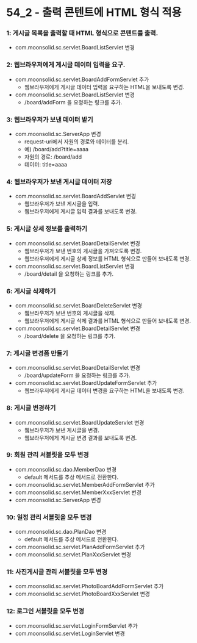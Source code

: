 # 54_2 - 출력 콘텐트에 HTML 형식 적용





### 1: 게시글 목록을 출력할 때 HTML 형식으로 콘텐트를 출력.

- com.moonsolid.sc.servlet.BoardListServlet 변경

### 2: 웹브라우저에게 게시글 데이터 입력을 요구.

- com.moonsolid.sc.servlet.BoardAddFormServlet 추가
  - 웹브라우저에게 게시글 데이터 입력을 요구하는 HTML을 보내도록 변경.
- com.moonsolid.sc.servlet.BoardListServlet 변경
  - /board/addForm 을 요청하는 링크를 추가.


### 3: 웹브라우저가 보낸 데이터 받기

- com.moonsolid.sc.ServerApp 변경
  - request-uri에서 자원의 경로와 데이터를 분리.
  - 예) /board/add?title=aaaa
  - 자원의 경로: /board/add
  - 데이터: title=aaaa

### 4: 웹브라우저가 보낸 게시글 데이터 저장

- com.moonsolid.sc.servlet.BoardAddServlet 변경
  - 웹브라우저가 보낸 게시글을 입력.
  - 웹브라우저에게 게시글 입력 결과를 보내도록 변경.

### 5: 게시글 상세 정보를 출력하기

- com.moonsolid.sc.servlet.BoardDetailServlet 변경
  - 웹브라우저가 보낸 번호의 게시글을 가져오도록 변경.
  - 웹브라우저에게 게시글 상세 정보를 HTML 형식으로 만들어 보내도록 변경.
- com.moonsolid.sc.servlet.BoardListServlet 변경
  - /board/detail 을 요청하는 링크를 추가.  
  
### 6: 게시글 삭제하기

- com.moonsolid.sc.servlet.BoardDeleteServlet 변경
  - 웹브라우저가 보낸 번호의 게시글을 삭제.
  - 웹브라우저에게 게시글 삭제 결과를 HTML 형식으로 만들어 보내도록 변경.
- com.moonsolid.sc.servlet.BoardDetailServlet 변경
  - /board/delete 을 요청하는 링크를 추가.
  
### 7: 게시글 변경폼 만들기

- com.moonsolid.sc.servlet.BoardDetailServlet 변경
  - /board/updateForm 을 요청하는 링크를 추가.
- com.moonsolid.sc.servlet.BoardUpdateFormServlet 추가
  - 웹브라우저에게 게시글 데이터 변경을 요구하는 HTML을 보내도록 변경.

### 8: 게시글 변경하기

- com.moonsolid.sc.servlet.BoardUpdateServlet 변경
  - 웹브라우저가 보낸 게시글을 변경.
  - 웹브라우저에게 게시글 변경 결과를 보내도록 변경.
  
### 9: 회원 관리 서블릿을 모두 변경

- com.moonsolid.sc.dao.MemberDao 변경
  - default 메서드를 추상 메서드로 전환한다.
- com.moonsolid.sc.servlet.MemberAddFormServlet 추가
- com.moonsolid.sc.servlet.MemberXxxServlet 변경
- com.moonsolid.sc.ServerApp 변경

### 10: 일정 관리 서블릿을 모두 변경

- com.moonsolid.sc.dao.PlanDao 변경
  - default 메서드를 추상 메서드로 전환한다.
- com.moonsolid.sc.servlet.PlanAddFormServlet 추가
- com.moonsolid.sc.servlet.PlanXxxServlet 변경

### 11: 사진게시글 관리 서블릿을 모두 변경

- com.moonsolid.sc.servlet.PhotoBoardAddFormServlet 추가
- com.moonsolid.sc.servlet.PhotoBoardXxxServlet 변경

### 12: 로그인 서블릿을 모두 변경

- com.moonsolid.sc.servlet.LoginFormServlet 추가
- com.moonsolid.sc.servlet.LoginServlet 변경